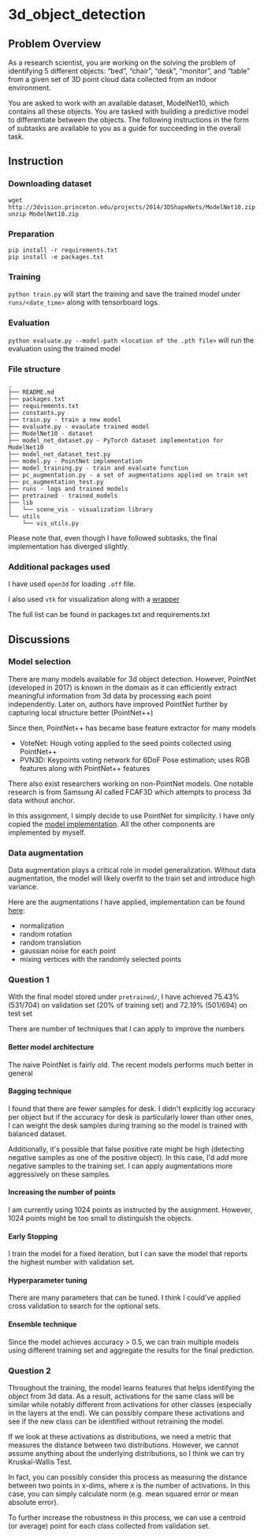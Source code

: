 # 3d_object_detection

## Problem Overview
As a research scientist, you are working on the solving the problem of identifying 5 different
objects: “bed”, “chair”, “desk”, “monitor”, and “table” from a given set of 3D point cloud data
collected from an indoor environment.

You are asked to work with an available dataset, ModelNet10, which contains all these objects.
You are tasked with building a predictive model to differentiate between the objects. The
following instructions in the form of subtasks are available to you as a guide for succeeding in
the overall task.

## Instruction

### Downloading dataset
```
wget http://3dvision.princeton.edu/projects/2014/3DShapeNets/ModelNet10.zip
unzip ModelNet10.zip
```

### Preparation
```commandline
pip install -r requirements.txt
pip install -e packages.txt
```

### Training
`python train.py` will start the training and save the trained model under `runs/<date_time>` along with tensorboard logs. 

### Evaluation
`python evaluate.py --model-path <location of the .pth file>` will run the evaluation using the trained model

### File structure
```commandline
.
├── README.md
├── packages.txt
├── requirements.txt
├── constants.py
├── train.py - train a new model
├── evaluate.py - evaulate trained model
├── ModelNet10 - dataset
├── model_net_dataset.py - PyTorch dataset implementation for ModelNet10
├── model_net_dataset_test.py
├── model.py - PointNet implementation
├── model_training.py - train and evaluate function
├── pc_augmentation.py - a set of augmentations applied on train set
├── pc_augmentation_test.py
├── runs - logs and trained models
├── pretrained - trained_models
├── lib
│   └── scene_vis - visualization library
└── utils
    └── vis_utils.py
```

Please note that, even though I have followed subtasks, the final implementation has diverged slightly.

### Additional packages used

I have used `open3d` for loading `.off` file.

I also used `vtk` for visualization along with a [wrapper](https://github.com/kujason/scene_vis)

The full list can be found in packages.txt and requirements.txt

## Discussions

### Model selection

There are many models available for 3d object detection.
However, PointNet (developed in 2017) is known in the domain as it can efficiently extract meaningful information from 3d data by processing each point independently.
Later on, authors have improved PointNet further by capturing local structure better (PointNet++)

Since then, PointNet++ has became base feature extractor for many models
* VoteNet: Hough voting applied to the seed points collected using PointNet++ 
* PVN3D: Keypoints voting network for 6DoF Pose estimation; uses RGB features along with PointNet++ features

There also exist researchers working on non-PointNet models.
One notable research is from Samsung AI called FCAF3D which attempts to process 3d data without anchor. 

In this assignment, I simply decide to use PointNet for simplicity.
I have only copied the [model implementation](https://github.com/fxia22/pointnet.pytorch/blob/master/pointnet/model.py).
All the other components are implemented by myself.


### Data augmentation

Data augmentation plays a critical role in model generalization.
Without data augmentation, the model will likely overfit to the train set and introduce high variance.

Here are the augmentations I have applied, implementation can be found [here](pc_augmentation.py):
* normalization
* random rotation
* random translation
* gaussian noise for each point
* mixing vertices with the randomly selected points


### Question 1

With the final model stored under `pretrained/`, 
I have achieved 75.43% (531/704) on validation set (20% of training set)
and 72.19% (501/694) on test set

There are number of techniques that I can apply to improve the numbers

#### Better model architecture
The naive PointNet is fairly old. The recent models performs much better in general

#### Bagging technique
I found that there are fewer samples for desk. 
I didn't explicitly log accuracy per object but if the accuracy for desk is particularly lower than other ones, I can weight the desk samples during training so the model is trained with balanced dataset.

Additionally, it's possible that false positive rate might be high (detecting negative samples as one of the positive object).
In this case, I'd add more negative samples to the training set. I can apply augmentations more aggressively on these samples. 

#### Increasing the number of points
I am currently using 1024 points as instructed by the assignment.
However, 1024 points might be too small to distinguish the objects.

#### Early Stopping
I train the model for a fixed iteration, but I can save the model that reports the highest number with validation set.

#### Hyperparameter tuning
There are many parameters that can be tuned. I think I could've applied cross validation to search for the optional sets.

#### Ensemble technique
Since the model achieves accuracy > 0.5, we can train multiple models using different training set and aggregate the results for the final prediction.

### Question 2

Throughout the training, the model learns features that helps identifying the object from 3d data.
As a result, activations for the same class will be similar while notably different from activations for other classes (especially in the layers at the end).
We can possibly compare these activations and see if the new class can be identified without retraining the model.

If we look at these activations as distributions, we need a metric that measures the distance between two distributions.
However, we cannot assume anything about the underlying distributions, so I think we can try Kruskal-Wallis Test.

In fact, you can possibly consider this process as measuring the distance between two points in x-dims, where x is the number of activations.
In this case, you can simply calculate norm (e.g. mean squared error or mean absolute error).

To further increase the robustness in this process, we can use a centroid (or average) point for each class collected from validation set.
